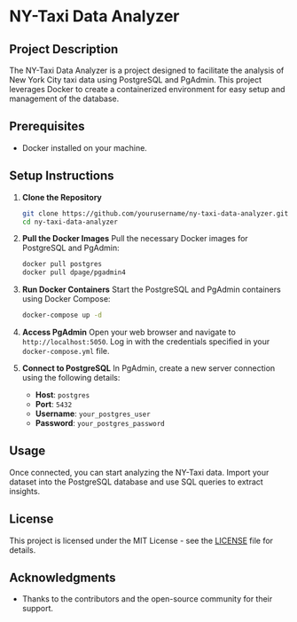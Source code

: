 # NY-Taxi Data Analyzer

## Project Description
The NY-Taxi Data Analyzer is a project designed to facilitate the analysis of New York City taxi data using PostgreSQL and PgAdmin. This project leverages Docker to create a containerized environment for easy setup and management of the database.

## Prerequisites
- Docker installed on your machine.


## Setup Instructions

1. **Clone the Repository**
   ```bash
   git clone https://github.com/yourusername/ny-taxi-data-analyzer.git
   cd ny-taxi-data-analyzer
   ```

2. **Pull the Docker Images**
   Pull the necessary Docker images for PostgreSQL and PgAdmin:
   ```bash
   docker pull postgres
   docker pull dpage/pgadmin4
   ```

3. **Run Docker Containers**
   Start the PostgreSQL and PgAdmin containers using Docker Compose:
   ```bash
   docker-compose up -d
   ```

4. **Access PgAdmin**
   Open your web browser and navigate to `http://localhost:5050`. Log in with the credentials specified in your `docker-compose.yml` file.

5. **Connect to PostgreSQL**
   In PgAdmin, create a new server connection using the following details:
   - **Host**: `postgres`
   - **Port**: `5432`
   - **Username**: `your_postgres_user`
   - **Password**: `your_postgres_password`

## Usage
Once connected, you can start analyzing the NY-Taxi data. Import your dataset into the PostgreSQL database and use SQL queries to extract insights.

## License
This project is licensed under the MIT License - see the [LICENSE](LICENSE) file for details.

## Acknowledgments
- Thanks to the contributors and the open-source community for their support.
